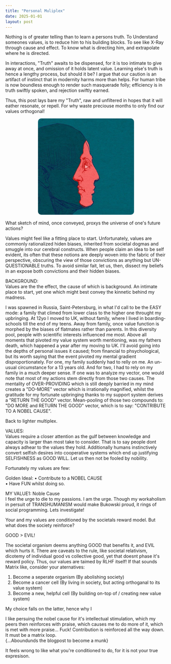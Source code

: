 ```yaml
---
title: "Personal Muliplex"
date: 2025-01-01
layout: post
---
```


Nothing is of greater telling than to learn a persons truth.
To Understand someones values, is to reduce him to his building blocks. To see like X-Ray through cause and effect. To know what is directing him, and extrapolate where he is directed. 

 In interactions, "Truth" awaits to be dispensed, for it is too intimate to give away at once, and omission of it holds latent value. Learning else's truth is hence a lengthy process, but should it be? I argue that our caution is an artifact of instinct that in modernity harms more than helps. For human tribe is now boundless enough to render such masquerade folly; efficiency is in truth swiftly spoken, and rejection swiftly earned.

Thus, this post lays bare my "Truth", raw and unfiltered in hopes that it will eather resonate, or repell. For why waste preciouse months to only find our values orthogonal!

<p align="center"><img src="/images/self.jpg" alt="Alt text" width="300" height="300" style="border-radius: 10px; transform: scaleX(-1);"></p>  

What sketch of mind, once conveyed, proxys the universe of one's future actions?  

Values might feel like a fitting place to start. Unfortunately, values are commonly rationalized hiden biases, inherited from societal dogmas and smuggle into our cerebral constructs. When people claim an idea to be self evident, its often that these notions are deeply woven into the fabric of their perspective, obscuring the view of those convictions as anything but UN-QUESTIONABLE truths. To avoid similar fait, let us, then, dissect my beliefs in an  expose both convictions and their hidden biases.  

BACKGROUND:  
Values are the the effect, the cause of which is background. An intimate place to start, yet one which might best convey the kinnetic behind my madness.

I was spawned in Russia, Saint-Petersburg, in what I'd call to be the EASY mode: a family that climed from lower class to the higher one throught my upbringing. At 12yo I moved to UK, without family, where I lived in boarding-schools till the end of my teens. Away from family, once value function is morphed by the biases of flatmates rather than parents. In this diversity pool, people with scientific interests influenced me most. Above all  moments that pivoted my value system worth mentioning, was my fathers death, which happened a year after my moving to UK. I'll avoid going into the depths of personal issues it caused; from financial to phsychological, but its worth saying that the event pivoted my mental gradient disproportionately. For one, my family suddenly had to relly on me. An un-usual circumstance for a 13 years old. And for two, I had to rely on my family in a much deeper sense. If one was to analyze my vector, one would note that most of my actions stem directly from those two causes. The mentality of OVER-PROVIDING which is still deeply barried in my mind creates a "DO-MORE" vector which is irrationally magnified, whilst the gratitude for my fortunate upbringing thanks to my support system derives a "RETURN THE GOOD" vector. Mean-pooling of those two compounds to: "DO MORE and RETURN THE GOOD" vector, which is to say: "CONTRIBUTE TO A NOBEL CAUSE".

Back to lighter multiplex.

VALUES:  
Values require a closer attention as the gulf between knowledge and capacity is larger than most take to consider. That is to say people dont always adhear to the values they hold. Additionally humans instinctively convert selfish desires into cooperative systems which end up justifying SELFISHNESS as GOOD WILL. Let us then not be fooled by nobility.

Fortunately my values are few:  

Golden Ideal: 
• Contribute to a NOBEL CAUSE  
• Have FUN whilst doing so.  

MY VALUE1: Noble Cause  
I feel the urge to die to my passions. I am the urge. Though my workaholism in persuit of TRANSHUMANISM would make Bukowski proud, it rings of social programming. Lets investigate! 

Your and my values are conditioned by the societals reward model. But what does the society reinforce?   

GOOD > EVIL!  

The societal organism deems anything GOOD that benefits it, and EVIL which hurts it. There are caveats to the rule, like societal relativism, dicotemy of individual good vs collective good, yet that doesnt phase it's reward policy. Thus, our values are taimed by RLHF itself! If that sounds Matrix like, consider your aternatives:  

1. Become a seperate organism (By abolishing society)
2. Become a cancer cell (By living in society, but acting orthoganal to its value system)
3. Become a new, helpful cell (By building on-top of / creating new value system)

My choice falls on the latter, hence why I




I like persuing the nobel cause for it's intellectual stimulation, which my peers then reinforces with praise, which causes me to do more of it, which is met with more praise... Fuck! Contribution is reinforced all the way down. It must be a matrix loop.  
{...Aboundunds the blogpost to become a munk}

It feels wrong to like what you're conditioned to do, for it is not your true expresison. 
